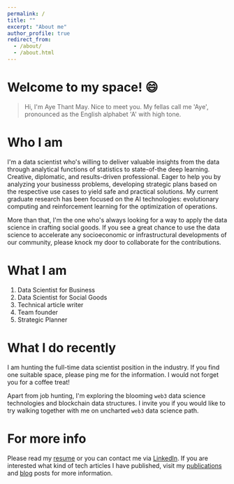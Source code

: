 ```yaml
---
permalink: /
title: ""
excerpt: "About me"
author_profile: true
redirect_from: 
  - /about/
  - /about.html
---
```

Welcome to my space! 😄
======
> Hi, I'm Aye Thant May. Nice to meet you. My fellas call me 'Aye', pronounced as the English alphabet 'A' with high tone. 

Who I am
======
I'm a data scientist who's willing to deliver valuable insights from the data through analytical functions of statistics to state-of-the deep learning. Creative, diplomatic, and results-driven professional. Eager to help you by analyzing your businesss problems, developing strategic plans based on the respective use cases to yield safe and practical solutions. My current graduate research has been focused on the AI technologies: evolutionary computing and reinforcement learning for the optimization of operations. 

More than that, I'm the one who's always looking for a way to apply the data science in crafting social goods. If you see a great chance to use the data science to accelerate any socioeconomic or infrastructural developments of our community, please knock my door to collaborate for the contributions.    

What I am  
======
1. Data Scientist for Business
1. Data Scientist for Social Goods
1. Technical article writer 
1. Team founder
1. Strategic Planner


What I do recently
======
I am hunting the full-time data scientist position in the industry. If you find one suitable space, please ping me for the information. I would not forget you for a coffee treat! 

Apart from job hunting, I'm exploring the blooming `web3` data science technologies and blockchain data structures. I invite you if you would like to try walking together with me on uncharted `web3` data science path.


For more info
=======

Please read my [resume](https://ayethantmay.github.io/resume/) or you can contact me via [LinkedIn](https://www.linkedin.com/in/ayethantmay/). If you are interested what kind of tech articles I have published, visit my [publications](https://ayethantmay.github.io/publications/) and [blog](https://ayethantmay.github.io/year-archive/) posts for more information.
